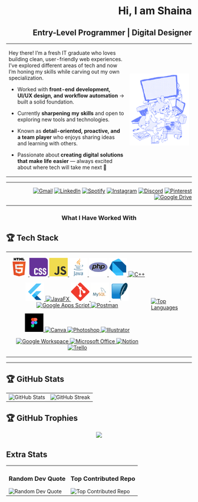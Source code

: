 <!-- Cover Photo -->
<p align="center">
 <!-- <img src="https://github.com/shaina-pachica/shaina-pachica/blob/main/assets/cover1.jpg" alt="Cover Photo"> -->
</p>


<h1 align="right">Hi, I am Shaina </h1>
<h2 align="right"> Entry-Level Programmer | Digital Designer </h2>


<table border="0">
  <tr>
    <!-- Left Column -->
    <td width="65%" valign="top">
      
Hey there! I’m a fresh IT graduate who loves building clean, user-friendly web experiences.  
I’ve explored different areas of tech and now I’m honing my skills while carving out my own specialization.  

- Worked with **front-end development, UI/UX design, and workflow automation** → built a solid foundation.  
- Currently **sharpening my skills** and open to exploring new tools and technologies.  
- Known as **detail-oriented, proactive, and a team player** who enjoys sharing ideas and learning with others.  
- Passionate about **creating digital solutions that make life easier** — always excited about where tech will take me next 🚀  

    </td>

    <!-- Right Column -->
    <td width="35%" align="center">
      <img src="https://github.com/shaina-pachica/shaina-pachica/blob/main/assets/img.png" alt="Your Picture" width="250" style="border-radius: 0;"/>
    </td>
  </tr>
</table>


<hr>

<div align="right">

[![Gmail](https://img.shields.io/badge/Gmail-D14836?style=for-the-badge&logo=gmail&logoColor=white)](mailto:shainapachica@gmail.com)
[![LinkedIn](https://img.shields.io/badge/LinkedIn-0077B5?style=for-the-badge&logo=linkedin&logoColor=white)](https://linkedin.com/in/shainapachica)
[![Spotify](https://img.shields.io/badge/Spotify-1DB954?style=for-the-badge&logo=spotify&logoColor=white)](https://open.spotify.com/user/shaina..pachica?si=a85388e91335471e)
[![Instagram](https://img.shields.io/badge/Instagram-E4405F?style=for-the-badge&logo=instagram&logoColor=white)](https://instagram.com/eu4iex)
[![Discord](https://img.shields.io/badge/Discord-5865F2?style=for-the-badge&logo=discord&logoColor=white)](https://discordapp.com/users/746004866824142921)
[![Pinterest](https://img.shields.io/badge/Pinterest-BD081C?style=for-the-badge&logo=pinterest&logoColor=white)](https://ph.pinterest.com/novumbr/)
[![Google Drive](https://img.shields.io/badge/Creative%20Portfolio-4285F4?style=for-the-badge&logo=googledrive&logoColor=white)](https://drive.google.com/file/d/1wNiWVCWOv2xPwrxvOdXZp-9PoCddet1G/view?usp=sharing)

</div>

<hr>

<h3 align="center">What I Have Worked With</h3>

## 🏆 Tech Stack

<table align="center">
  <tr>
    <td>
     <!-- Languages -->
<p align="center">
  <a href="https://developer.mozilla.org/en-US/docs/Web/HTML" target="_blank" rel="noreferrer">
    <img src="https://raw.githubusercontent.com/github/explore/main/topics/html/html.png" alt="HTML" width="50" height="50"/>
  </a>
  <a href="https://developer.mozilla.org/en-US/docs/Web/CSS" target="_blank" rel="noreferrer">
    <img src="https://raw.githubusercontent.com/github/explore/main/topics/css/css.png" alt="CSS" width="50" height="50"/>
  </a>
  <a href="https://developer.mozilla.org/en-US/docs/Web/JavaScript" target="_blank" rel="noreferrer">
    <img src="https://raw.githubusercontent.com/github/explore/main/topics/javascript/javascript.png" alt="JavaScript" width="50" height="50"/>
  </a>
  <a href="https://www.java.com/" target="_blank" rel="noreferrer">
    <img src="https://raw.githubusercontent.com/github/explore/main/topics/java/java.png" alt="Java" width="50" height="50"/>
  </a>
  <a href="https://www.php.net/" target="_blank" rel="noreferrer">
    <img src="https://raw.githubusercontent.com/github/explore/main/topics/php/php.png" alt="PHP" width="50" height="50"/>
  </a>
  <a href="https://dart.dev/" target="_blank" rel="noreferrer">
    <img src="https://raw.githubusercontent.com/github/explore/main/topics/dart/dart.png" alt="Dart" width="50" height="50"/>
  </a>
  <a href="https://isocpp.org/" target="_blank" rel="noreferrer">
    <img src="https://raw.githubusercontent.com/isocpp/logos/master/cpp_logo.png" alt="C++" width="50" height="50"/>
  </a>
</p>
 
<!-- Frameworks & Tools -->
<p align="center">
  <a href="https://flutter.dev/" target="_blank" rel="noreferrer">
    <img src="https://raw.githubusercontent.com/github/explore/main/topics/flutter/flutter.png" alt="Flutter" width="50" height="50"/>
  </a>
  <a href="https://openjfx.io/" target="_blank" rel="noreferrer">
    <img src="https://cdn.jsdelivr.net/gh/devicons/devicon/icons/java/java-original.svg" alt="JavaFX" width="50" height="50"/>
  </a>
  <a href="https://git-scm.com/" target="_blank" rel="noreferrer">
    <img src="https://raw.githubusercontent.com/github/explore/main/topics/git/git.png" alt="Git" width="50" height="50"/>
  </a>
  <a href="https://www.mysql.com/" target="_blank" rel="noreferrer">
    <img src="https://raw.githubusercontent.com/github/explore/main/topics/mysql/mysql.png" alt="MySQL" width="50" height="50"/>
  </a>
  <a href="https://www.sqlite.org/" target="_blank" rel="noreferrer">
    <img src="https://raw.githubusercontent.com/github/explore/main/topics/sqlite/sqlite.png" alt="SQLite" width="50" height="50"/>
  </a>
  <a href="https://developers.google.com/apps-script" target="_blank" rel="noreferrer">
    <img src="https://upload.wikimedia.org/wikipedia/commons/2/2f/Google_Apps_Script.svg" alt="Google Apps Script" width="50" height="50"/>
  </a>
 <a href="https://www.postman.com/" target="_blank" rel="noreferrer"><img src="https://www.vectorlogo.zone/logos/getpostman/getpostman-icon.svg" alt="Postman" width="50" height="50"/></a>
</p>

<!-- Design & UI/UX -->
<p align="center">
  <a href="https://www.figma.com/" target="_blank" rel="noreferrer">
    <img src="https://raw.githubusercontent.com/github/explore/main/topics/figma/figma.png" alt="Figma" width="50" height="50"/>
  </a>
  <a href="https://www.canva.com/" target="_blank" rel="noreferrer">
    <img src="https://cdn.jsdelivr.net/gh/devicons/devicon/icons/canva/canva-original.svg" alt="Canva" width="50" height="50"/>
  </a>
  <a href="https://www.adobe.com/products/photoshop.html" target="_blank" rel="noreferrer">
    <img src="https://upload.wikimedia.org/wikipedia/commons/a/af/Adobe_Photoshop_CC_icon.svg" alt="Photoshop" width="50" height="50"/>
  </a>
  <a href="https://www.adobe.com/products/illustrator.html" target="_blank" rel="noreferrer">
    <img src="https://upload.wikimedia.org/wikipedia/commons/f/fb/Adobe_Illustrator_CC_icon.svg" alt="Illustrator" width="50" height="50"/>
  </a>
</p>

<!-- Productivity -->
<p align="center">
  <a href="https://workspace.google.com/" target="_blank" rel="noreferrer">
    <img src="https://cdn.jsdelivr.net/gh/devicons/devicon/icons/googlecloud/googlecloud-original.svg" alt="Google Workspace" width="50" height="50"/>
  </a>
  <a href="https://www.microsoft.com/microsoft-365" target="_blank" rel="noreferrer">
    <img src="https://img.icons8.com/color/48/000000/microsoft-office-2019.png" alt="Microsoft Office" width="50" height="50"/>
  </a>
  <a href="https://www.notion.so/" target="_blank" rel="noreferrer">
    <img src="https://upload.wikimedia.org/wikipedia/commons/4/45/Notion_app_logo.png" alt="Notion" width="50" height="50"/>
  </a>
  <a href="https://trello.com/" target="_blank" rel="noreferrer">
    <img src="https://cdn.jsdelivr.net/gh/devicons/devicon/icons/trello/trello-plain.svg" alt="Trello" width="50" height="50"/>
  </a>
</p>
    </td>
    <td>
      <a href="https://github.com/shaina-pachica/github-readme-stats">
        <img src="https://github-readme-stats.vercel.app/api/top-langs/?username=shaina-pachica&layout=compact&theme=tokyonight&hide_border=true&card_width=350px&show_icons=true" alt="Top Languages"/>
      </a>
    </td>
  </tr>
</table>

---

## 🏆 GitHub Stats
<table align="center">
  <tr>
    <td>
      <img src="https://github-readme-stats.vercel.app/api?username=shaina-pachica&show_icons=true&theme=tokyonight&hide_border=true&rank_icon=github" alt="GitHub Stats"/>
    </td>
    <td>
      <img src="https://github-readme-streak-stats.herokuapp.com/?user=shaina-pachica&theme=tokyonight&hide_border=true" alt="GitHub Streak"/>
    </td>
  </tr>
</table>

## 🏆 GitHub Trophies
<div align="center">
 
![](https://github-profile-trophy.vercel.app/?username=shaina-pachica&theme=tokyonight&no-frame=false&no-bg=true&margin-w=4)

</div>

## Extra Stats
<table align="center">
  <tr>
    <td>
      <h3 align="center">Random Dev Quote</h3>
      <img src="https://quotes-github-readme.vercel.app/api?type=horizontal&theme=tokyonight" alt="Random Dev Quote"/>
    </td>
    <td>
      <h3 align="center">Top Contributed Repo</h3>
      <img src="https://github-contributor-stats.vercel.app/api?username=shaina-pachica&limit=5&theme=tokyonight&combine_all_yearly_contributions=true&hide_border=true" alt="Top Contributed Repo"/>
    </td>
  </tr>
</table>


